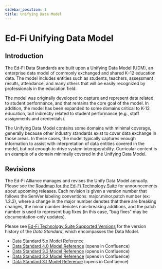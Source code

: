 ```yaml
---
sidebar_position: 1
title: Unifying Data Model
---
```


# Ed-Fi Unifying Data Model

## Introduction

The Ed-Fi Data Standards are built upon a Unifying Data Model (UDM), an
enterprise data model of commonly exchanged and shared K–12 education data. The
model includes entities such as students, teachers, assessment results,
attendance, and many others that will be easily recognized by professionals in
the education field.

The model was originally developed to capture and represent data related to
student performance, and that remains the core goal of the model. In addition,
the model has been expanded to some domains critical to K-12 education, but
indirectly related to student performance (e.g., staff assignments and
credentials).

The Unifying Data Model contains some domains with minimal coverage, generally
because other industry standards exist to cover data exchange in those areas. In
these cases, the model typically captures enough information to assist with
interpretation of data entities covered in the model, but not enough to drive
system interoperability. Curricular content is an example of a domain minimally
covered in the Unifying Data Model.

## Revisions

The Ed-Fi Alliance manages and revises the Unify Data Model annually. Please see
the [Roadmap for the Ed-Fi Technology Suite](../../0-roadmap/readme.mdx) for announcements about
upcoming releases. Each revision is given a version number that follows the
SemVer labeling conventions: major.minor.patch number (ex: 1.2.3), where a
change in the major number denotes that there are breaking changes, the minor
number denotes non-breaking additions, and the patch number is used to represent
bug fixes (in this case, "bug fixes" may be documentation-only updates).

Please see [Ed-Fi Technology Suite Supported
Versions](../../0-roadmap/supported-versions.md) for the version history of the
_Data Standard_, which encompasses the Data Model.

* [Data Standard 5.x Model Reference](/reference/data-exchange/data-standard/model-reference)
* [Data Standard 4.0 Model Reference](https://edfi.atlassian.net/wiki/spaces/EFDS4X/pages/24412244/Unifying+Data+Model+-+v4.0+Model+Reference) (opens in Confluence)
* [Data Standard 3.3 Model Reference](https://edfi.atlassian.net/wiki/spaces/EFDS33/pages/26968275/Unifying+Data+Model+-+v3.3+Model+Reference) (opens in Confluence)
* [Data Standard 3.2 Model Reference](https://edfi.atlassian.net/wiki/spaces/EFDS32/pages/20186084/Unifying+Data+Model+-+v3.2+Model+Reference) (opens in Confluence)
* [Data Standard 3.1 Model Reference](https://edfi.atlassian.net/wiki/spaces/EFDS31/pages/23855215/Unifying+Data+Model+-+v3.1+Model+Reference) (opens in Confluence)
